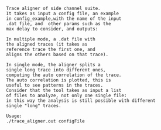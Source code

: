     Trace aligner of side channel suite.
    It takes as input a config file, an example
    in config_example,with the name of the input 
    .dat file, and  other params such as the 
    max delay to consider, and outputs:
    
    In multiple mode, a .dat file with 
    the aligned traces (it takes as 
    reference trace the first one, and
    aligns the others based on that trace).
    
    In single mode, the aligner splits a 
    single long trace into different ones,
    computing the auto correlation of the trace.
    The auto correlation is plotted, this is
    useful to see patterns in the traces.
    Consider that the tool takes as input a list
    of files to analyze, not only one single file:
    in this way the analysis is still possible with different
    single "long" traces.
    
    Usage:
    ./trace_aligner.out configFile
